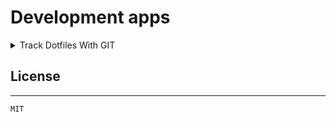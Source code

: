 # Development apps

<details>
<summary>Track Dotfiles With GIT</summary>

## Track Dotfiles With GIT

Track your dotfiles from [GitHub](https://github.com/arpanrec/dotfiles). You can track these files with below command. (Follow the git commands for reference)

```shell
config pull # To pull the changes
config add <filepath> # Track new files/Changes
config commit -m"New Config added/Changed" # Track new files
config push # Push to remote
```

Variables:

- `pv_ua_dotfiles_git_remote`
  - Description: Git remote
  - Default: [arpanrec/dotfiles](https://github.com/arpanrec/dotfiles)
- `pv_ua_dotfiles_bare_relative_dir`
  - Description: Git bare directory in `{{ pv_ua_user_home_dir }}`
  - Default: `.dotfiles`

### Example Playbook

```yaml
- name: "Include Dotfiles"
  include_role:
    name: "arpanrec.server_workspace"
    tasks_from: dotfiles
```

### Testing

Prerequisite: `docker`, `python3-pip`

```bash
git clone git@github.com:arpanrec/ansible-role-server-workspace.git arpanrec.server_workspace
cd arpanrec.server_workspace
python3 -m pip install --user --upgrade virtualenv
virtualenv --python $(readlink -f $(which python3)) venv
source venv/bin/activate
venv/bin/python3 -m pip install -r requirements.txt --upgrade
molecule test -s dotfiles
```

</details>

## License

-------

`MIT`
